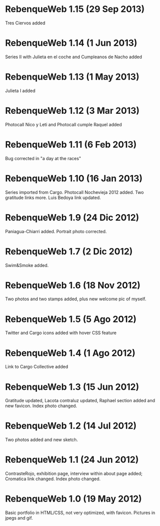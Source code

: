 # RebenqueWeb 1.15 (29 Sep 2013)
Tres Ciervos added
# RebenqueWeb 1.14 (1 Jun 2013)
Series II with Julieta en el coche and Cumpleanos de Nacho added
# RebenqueWeb 1.13 (1 May 2013)
Julieta I added
# RebenqueWeb 1.12 (3 Mar 2013)
Photocall Nico y Leti and Photocall cumple Raquel added
# RebenqueWeb 1.11 (6 Feb 2013)
Bug corrected in "a day at the races"
# RebenqueWeb 1.10 (16 Jan 2013)
Series imported from Cargo. Photocall Nochevieja 2012 added. Two gratitude links more. Luis Bedoya link updated.
# RebenqueWeb 1.9 (24 Dic 2012)
Paniagua-Chiarri added. Portrait photo corrected.
# RebenqueWeb 1.7 (2 Dic 2012)
Swim&Smoke added.
# RebenqueWeb 1.6 (18 Nov 2012)
Two photos and two stamps added, plus new welcome pic of myself.
# RebenqueWeb 1.5 (5 Ago 2012)
Twitter and Cargo icons added with hover CSS feature
# RebenqueWeb 1.4 (1 Ago 2012)
Link to Cargo Collective added
# RebenqueWeb 1.3 (15 Jun 2012)
Gratitude updated, Lacota contraluz updated, Raphael section added and new favicon. Index photo changed.
# RebenqueWeb 1.2 (14 Jul 2012)
Two photos added and new sketch.
# RebenqueWeb 1.1 (24 Jun 2012)
ContrasteRojo, exhibition page, interview within about page added; Cromatica link changed. Index photo changed.
# RebenqueWeb 1.0 (19 May 2012)
Basic portfolio in HTML/CSS, not very optimized, with favicon. Pictures in jpegs and gif.

